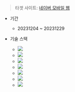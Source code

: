 > 타겟 사이트: [네이버 모바일 웹](https://m.naver.com/)

- 기간

  - 20231204 ~ 20231229


- 기술 스택
  - <img src="https://img.shields.io/badge/React-61DAFB?style=flat-square&amp;logo=React&amp;logoColor=black">
  - <img src="https://img.shields.io/badge/styled_components-DB7093?style=flat-square&amp;logo=styledcomponents&amp;logoColor=black">
  - <img src="https://img.shields.io/badge/JavaScript-F7DF1E?style=flat-square&amp;logo=JavaScript&amp;logoColor=black">
  - <img src="https://img.shields.io/badge/Vite-646CFF?style=flat-square&amp;logo=Vite&amp;logoColor=white">
  - <img src="https://img.shields.io/badge/Axios-5A29E4?style=flat-square&amp;logo=Axios&amp;logoColor=white">
  - <img src="https://img.shields.io/badge/Storybook-FF4785?style=flat-square&amp;logo=Storybook&amp;logoColor=white">
  - <img src="https://img.shields.io/badge/Github-181717?style=flat-square&amp;logo=Github&amp;logoColor=white">
